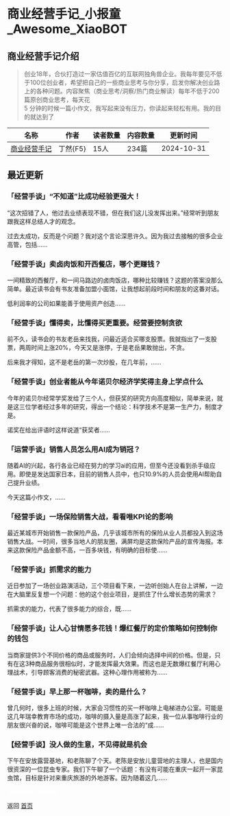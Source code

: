 # 商业经营手记_小报童_Awesome_XiaoBOT

## 商业经营手记介绍
> 创业18年，合伙打造过一家估值百亿的互联网独角兽企业。我每年要见不低于100位创业者，希望把自己的一些商业思考与你分享，启发你解决创业路上的各种问题。内容聚焦（商业思考/洞察/热门商业解读）每年不低于200篇原创商业思考，每天花  
5 分钟的时候一篇小作文，我写起来没有压力，你读起来轻松有用。我的目的就达到了  
  


|名称|作者|读者数量|内容数量|更新时间|
|---|---|---|---|---|
|[商业经营手记](https://xiaobot.net/p/007?refer=9c3f1c95-a052-465a-9902-f6d75080262a)|丁然{F5}|15人|234篇|2024-10-31|

## 最近更新
### 「经营手谈」“不知道”比成功经验更强大！

“这次招错了人，他过去业绩表现不错，但在我们这儿没发挥出来。”经常听到朋友跟我这样总结人才的观念。

过去太成功，反而是个问题？我对这个言论深思许久。因为我过去接触的很多企业高管，包括......

### 「经营手谈」卖卤肉饭和开西餐店，哪个更赚钱？

一间精致的西餐厅，和一间马路边的卤肉饭店，哪种比较赚钱？这题的答案没那么简单。最近读书会有书友准备加盟小面馆，让我想起前段时间和朋友的这番对话。

低利润率的公司如果能善于使用资产创造......

### 「经营手谈」懂得卖，比懂得买更重要。经营要控制贪欲

前不久，读书会的书友老岳来找我，问最近适合买哪支股票。我就指出了一支股票，两周时间上涨20%，今天又是涨停，于是老岳果敢抛出，不贪。

后来我才得知，这不是老岳的第一次炒股，在几年前，......

### 「经营手谈」创业者能从今年诺贝尔经济学奖得主身上学点什么

今年的诺贝尔经常学奖发给了三个人，但获奖的研究方向高度相似，简单来说，就是这三位学者经过多年的研究，得出一个结论：科学技术不是第一生产力，制度才是。

诺奖在给出评语时这样说道“获奖者......

### 「运营手谈」销售人员怎么用AI成为销冠？

随着AI的兴起，各行各业已经在努力的学习ai的应用，但至今还没看到杀手级应用。即使是发达国家日本，目前的销售人员中，也只10.9%的人员会使用AI帮助自己提升业绩。

今天这篇小作文，......

### 「经营手谈」一场保险销售大战，看看唯KPI论的影响

最近某城市开始销售一款保险产品，几乎该城市所有的保险从业人员都投入到这场销售大战。一时间，很多当地人的朋友圈，满屏均是这款保险产品的宣传海报。本来这款保险产品金额不高，一百多块钱，有明确的目标使......

### 「经营手谈」抓需求的能力

近日参加了一场创业路演活动，三个项目看下来，一边听创始人在台上讲解，一边在大脑里反复想一个问题：他的这个创业项目，是抓住了什么增长态势的需求？

抓需求的能力，代表了很多能力的综合，既......

### 「经营手谈」让人心甘情愿多花钱！爆红餐厅的定价策略如何控制你的钱包

当商家提供3个不同价格的商品或服务时，人们会倾向选择中间的价格。但是，只有在这3种商品服务很相似时，才能发挥最大效果。而这也是无数爆红餐厅利用心理战术，引导顾客消费的秘密武器。这种心理作用被称为......

### 「经营手谈」早上那一杯咖啡，卖的是什么？

曾几何时，很多上班的时候，大家会习惯性的买一杯咖啡上电梯进办公室。可能是这几年瑞幸教育市场的成功，咖啡的摄入量是高涨了起来，我一位从事咖啡行业的朋友很兴奋的说，咖啡可能是这个世界上唯一合法的“成......

### 【经营手谈】没人做的生意，不见得就是机会

下午在安放露营基地，和老陈聊了个天。老陈是安放儿童营地的主理人，也是国内很资深的一位昆虫专家。我们下午聊了一个话题：有没有可能在重庆一起开一家昆虫馆，目标是针对来重庆旅游的外地游客。因为随着这几......


<a href="https://github.com/Reno9527/awesome-xiaobot" style="color: white; text-decoration: none;">awesome-xiaobot</a>

返回 [首页](../README.md)
